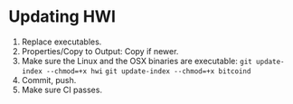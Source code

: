 ﻿# Updating HWI

1. Replace executables.
2. Properties/Copy to Output: Copy if newer.
3. Make sure the Linux and the OSX binaries are executable:
	`git update-index --chmod=+x hwi`
	`git update-index --chmod=+x bitcoind`
4. Commit, push.
5. Make sure CI passes.
